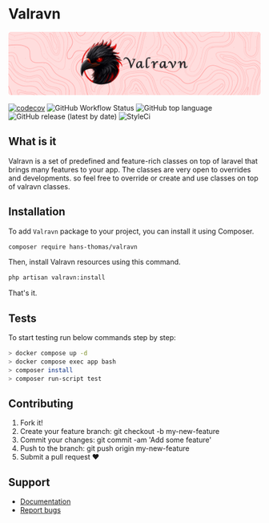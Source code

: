# Valravn

<p align="center"><img alt="valravn banner" src="assets/valravn-banner.png"></p>

[![codecov](https://codecov.io/gh/hans-thomas/valravn/branch/master/graph/badge.svg?token=X1D6I0JLSZ)](https://codecov.io/gh/hans-thomas/valravn)
![GitHub Workflow Status](https://img.shields.io/github/actions/workflow/status/hans-thomas/valravn/php.yml)
![GitHub top language](https://img.shields.io/github/languages/top/hans-thomas/valravn)
![GitHub release (latest by date)](https://img.shields.io/github/v/release/hans-thomas/valravn)
![StyleCi](https://github.styleci.io/repos/631226923/shield?style=plastic)

## What is it

Valravn is a set of predefined and feature-rich classes on top of laravel
that brings many features to your app.
The classes are very open to overrides and developments. so feel free to
override or create and use classes on top of valravn classes.

## Installation

To add `Valravn` package to your project, you can install it using Composer.

```bash
composer require hans-thomas/valravn
```

Then, install Valravn resources using this command.

```bash
php artisan valravn:install
```

That's it.

## Tests

To start testing run below commands step by step:

```bash
> docker compose up -d
> docker compose exec app bash
> composer install
> composer run-script test
```

## Contributing

1. Fork it!
2. Create your feature branch: git checkout -b my-new-feature
3. Commit your changes: git commit -am 'Add some feature'
4. Push to the branch: git push origin my-new-feature
5. Submit a pull request ❤️

Support
-------

- [Documentation](https://valravn.vercel.app/)
- [Report bugs](https://github.com/hans-thomas/valravn/issues)

